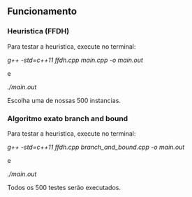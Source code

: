 ## Funcionamento

### Heuristica (FFDH)

Para testar a heuristica, execute no terminal:

*g++ -std=c++11 ffdh.cpp main.cpp -o main.out*

e 

*./main.out*

Escolha uma de nossas 500 instancias.

### Algoritmo exato branch and bound

Para testar a heuristica, execute no terminal:

*g++ -std=c++11 ffdh.cpp branch_and_bound.cpp -o main.out*

e 

*./main.out*

Todos os 500 testes serão executados.
